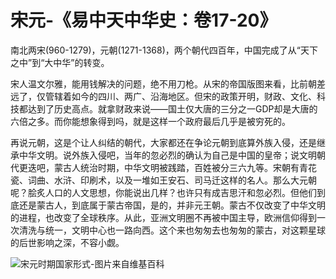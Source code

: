 # 宋元-《易中天中华史：卷17-20》

南北两宋(960-1279)，元朝(1271-1368)，两个朝代四百年，中国完成了从“天下之中”到“大中华”的转变。

宋人温文尔雅，能用钱解决的问题，绝不用刀枪。从宋的帝国版图来看，比前朝差远了，仅管辖着如今的四川、两广、沿海地区。但宋的政策开明，财政、文化、科技都达到了历史高点。就拿财政来说——国土仅大唐的三分之一GDP却是大唐的六倍之多。而你能想象得到吗，就是这样一个政府最后几乎是被穷死的。

再说元朝，这是个让人纠结的朝代，大家都还在争论元朝到底算外族入侵，还是继承中华文明。说外族入侵吧，当年的忽必烈的确认为自己是中国的皇帝；说文明朝代更迭吧，蒙古人统治时期，中华文明被践踏，百姓被分三六九等。宋朝有青花瓷、词曲、水浒、印刷术，以及一堆如王安石、司马迁这样的名人。那么大元朝呢？脍炙人口的人文思想，你能说出几样？也许只有成吉思汗和忽必烈。但他们到底还是蒙古人，到底属于蒙古帝国，是的，并非元王朝。蒙古不仅改变了中华文明的进程，也改变了全球秩序。从此，亚洲文明圈不再被中国主导，欧洲信仰得到一次清洗与统一，文明中心也一路向西。这个来也匆匆去也匆匆的蒙古，对这颗星球的后世影响之深，不容小觑。

![宋元时期国家形式-图片来自维基百科](https://i.loli.net/2019/07/23/5d364b4b8741a84435.png)